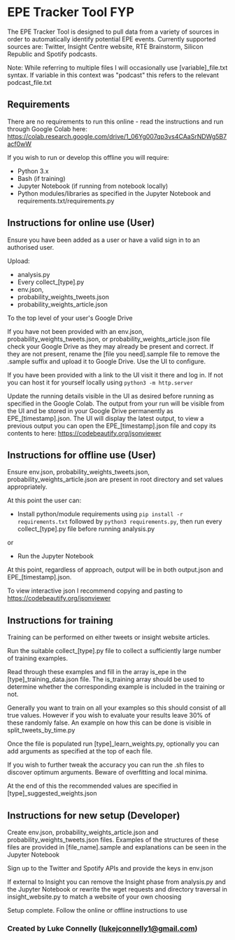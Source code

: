 # EPE Tracker Tool FYP

The EPE Tracker Tool is designed to pull data from a variety
of sources in order to automatically identify potential EPE 
events. Currently supported sources are: Twitter, Insight 
Centre website, RTÉ Brainstorm, Silicon Republic and Spotify
podcasts.

Note: While referring to multiple files I will occasionally use [variable]_file.txt syntax. 
If variable in this context was "podcast" this refers to the relevant podcast_file.txt

## Requirements

There are no requirements to run this online - read the instructions and
run through Google Colab here: https://colab.research.google.com/drive/1_06Yg007qp3vs4CAaSrNDWg5B7acf0wW

If you wish to run or develop this offline you will require:

- Python 3.x
- Bash (if training)
- Jupyter Notebook (if running from notebook locally)
- Python modules/libraries as specified in the Jupyter Notebook and requirements.txt/requirements.py 

## Instructions for online use (User)

Ensure you have been added as a user or have a valid sign in to
an authorised user.

Upload: 
- analysis.py
- Every collect_[type].py
- env.json,
- probability_weights_tweets.json
- probability_weights_article.json

To the top level of your user's Google Drive

If you have not been provided with an env.json, probability_weights_tweets.json, or probability_weights_article.json
file check your Google Drive as they may already be present and correct. If they are not present,
rename the [file you need].sample file to remove the .sample suffix and upload it to Google Drive.
Use the UI to configure.

If you have been provided with a link to the UI visit it there and log in.
If not you can host it for yourself locally using `python3 -m http.server`

Update the running details visible in the UI as desired before running as specified in the Google Colab.
The output from your run will be visible from the UI and be stored in your Google Drive permanently as
EPE_[timestamp].json. The UI will display the latest output, to
view a previous output you can open the EPE_[timestamp].json file and copy its contents to here: https://codebeautify.org/jsonviewer

## Instructions for offline use (User)

Ensure env.json, probability_weights_tweets.json, probability_weights_article.json are present in root directory and set values appropriately.

At this point the user can:
- Install python/module requirements using `pip install -r requirements.txt` followed by `python3 requirements.py`, then run every collect_[type].py file before running analysis.py

or

- Run the Jupyter Notebook

At this point, regardless of approach, output will be in both output.json and EPE_[timestamp].json. 

To view interactive json I recommend copying and pasting to https://codebeautify.org/jsonviewer 

## Instructions for training

Training can be performed on either tweets or insight website articles.

Run the suitable collect_[type].py file to collect a sufficiently large number
of training examples. 

Read through these examples and fill in the array is_epe in
the [type]_training_data.json file. The is_training array should be used to determine whether
the corresponding example is included in the training or not. 

Generally you want to train on all your examples so this should consist of all true values.
However if you wish to evaluate your results leave 30% of these randomly false. An example on
how this can be done is visible in split_tweets_by_time.py

Once the file is populated run [type]_learn_weights.py, optionally you can add arguments as specified at the top of each file.

If you wish to further tweak the accuracy you can run the .sh files to discover optimum arguments. Beware of overfitting and local minima.

At the end of this the recommended values are specified in [type]_suggested_weights.json

## Instructions for new setup (Developer)

Create env.json, probability_weights_article.json and probability_weights_tweets.json
files. Examples of the structures of these files are provided in [file_name].sample
and explanations can be seen in the Jupyter Notebook

Sign up to the Twitter and Spotify APIs and provide the keys in env.json

If external to Insight you can remove the Insight phase from analysis.py and the Jupyter Notebook
or rewrite the wget requests and directory traversal in insight_website.py to match a website of your own choosing

Setup complete. Follow the online or offline instructions to use

### Created by Luke Connelly (lukejconnelly1@gmail.com)